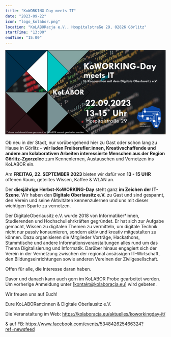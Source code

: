 ```yaml
---
title: "KoWORKING-Day meets IT"
date: "2023-09-22"
icon: "logo_kolabor.png"
location: "KoLABORacja e.V., Hospitalstraße 29, 02826 Görlitz"
startTime: "13:00"
endTime: "15:00"
---
```


![Banner KoWorking-Day meets IT](../../images/2023-09-22_KoLabor-KoWorking-Day.png)

Ob neu in der Stadt, nur vorübergehend hier zu Gast oder schon lang zu Hause in Görlitz – **wir laden
Freiberufler:innen, Kreativschaffende und andere am kolaborativen Arbeiten interessierte Menschen aus der Region
Görlitz-Zgorzelec** zum Kennenlernen, Austauschen und Vernetzen ins KoLABOR ein.

Am **FREITAG, 22. SEPTEMBER 2023** bieten wir dafür von **13 - 15 UHR** offenen Raum, geteiltes Wissen, Kaffee & WLAN
an.

Der **diesjährige Herbst-KoWORKING-Day** steht ganz **im Zeichen der IT-Szene**. Wir haben den **Digitale Oberlausitz
e.V.** zu Gast und sind gespannt, den Verein und seine Aktivitäten kennenzulernen und uns mit dieser wichtigen Sparte zu
vernetzen.

Der DigitaleOberlausitz e.V. wurde 2018 von Informatiker\*innen, Studierenden und Hochschullehrkräften gegründet. Er hat
sich zur Aufgabe gemacht, Wissen zu digitalen Themen zu vermitteln, um digitale Technik nicht nur passiv konsumieren,
sondern aktiv und kreativ mitgestalten zu können. Dazu organisieren die Mitglieder Vorträge, Hackathons, Stammtische und
andere Informationsveranstaltungen alles rund um das Thema Digitalisierung und Informatik. Darüber hinaus engagiert sich
der Verein in der Vernetzung zwischen der regional ansässigen IT-Wirtschaft, den Bildungseinrichtungen sowie anderen
Vereinen der Zivilgesellschaft.

Offen für alle, die Interesse daran haben.

Davor und danach kann auch gern im KoLABOR Probe gearbeitet werden. Um vorherige Anmeldung unter
[kontakt@kolaboracja.eu] wird gebeten.

Wir freuen uns auf Euch!

Eure KoLABORant:innen & Digitale Oberlausitz e.V.

Die Veranstaltung im Web: https://kolaboracja.eu/aktuelles/koworkingday-it/

& auf FB: https://www.facebook.com/events/534842625466324?ref=newsfeed

